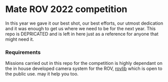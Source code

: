 # Mate ROV 2022 competition

In this year we gave it our best shot, our best efforts, our utmost dedication and it was enough to get us where we need to be for the next year.
This repo is DEPRICATED and is left in here just as a reference for anyone that might need it.

### Requirements

Missions carried out in this repo for the competition is highly dependant on the in house developed camera system for the ROV, [rovlib](https://pypi.org/project/rovlib/) which is open to the public use. may it help you too.